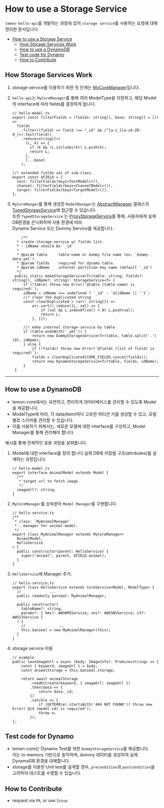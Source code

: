 # How to use a Storage Service

`lemon-hello-api`를 개발하는 과정에 있어 `storage service`를 사용하는 요령에 대해 정리한 문서입니다.

- [How to use a Storage Service](#how-to-use-a-storage-service)
  - [How Storage Services Work](#how-storage-services-work)
  - [How to use a DynamoDB](#how-to-use-a-dynamodb)
  - [Test code for Dynamo](#test-code-for-dynamo)
  - [How to Contribute](#how-to-contribute)

## How Storage Services Work

1. storage service를 이용하기 위한 첫 단계는 [MyCoreManager](https://github.com/lemoncloud-io/lemon-hello-api/blob/fdc328f5f0de8ee0ca63b89bd83ac81233702bf0/src/service/hello-service.ts#L837)입니다.

2. `hello-api`는 `MyCoreManager`를 통해 여러 ModelType을 지원하고, 해당 Model의 interface에 따라 fields를 결정하게 됩니다.

   ```tsx
   // hello-model.ts
   export const filterFields = (fields: string[], base: string[] = []) =>
     fields
       .filter((field) => field !== "_id" && /^[a-z_][a-zA-Z0-9_]+/.test(field))
       .reduce<string[]>(
         (L, k) => {
           if (k && !L.includes(k)) L.push(k);
           return L;
         },
         [...base]
       );

   //! extended fields set of sub-class.
   export const $FIELD = {
     test: filterFields(keys<TestModel>()),
     channel: filterFields(keys<ChannelModel>()),
     target: filterFields(keys<TargetModel>()),
   };
   ```

3. `MyCoreManger`를 통해 생성한 `ModelManager`는 [AbstractManager](https://github.com/lemoncloud-io/lemon-core/blob/927eb466e671bad0020a8f22f336730ce1bfbdf9/src/cores/storage/model-manager.ts#L23) 클래스의 [TypedStorageService](https://github.com/lemoncloud-io/lemon-core/blob/927eb466e671bad0020a8f22f336730ce1bfbdf9/src/cores/storage/proxy-storage-service.ts#L699-L866)에 접근할 수 있습니다.</br>
   또한 `TypedStorageService` 는 [ProxyStorageService](https://github.com/lemoncloud-io/lemon-core/blob/927eb466e671bad0020a8f22f336730ce1bfbdf9/src/cores/storage/proxy-storage-service.ts#L291-L692)를 통해, 사용자에게 실제 DB환경을 은닉화하며 사용 환경에 따라</br>
   Dynamo Service 또는 Dummy Service를 제공합니다.</br>

   ```tsx
       /**
     * create storage-service w/ fields list.
     * - idName should be `_id`
     *
     * @param table     table-name or dummy file name (ex: `dummy-data.yml`).
     * @param fields    required for dynamo table.
     * @param idName    internal partition-key name (default '_id')
     */
    public static makeStorageService<T>(table: string, fields?: string[], idName?: string): StorageService<T> {
        if (!table) throw new Error(`@table (table-name) is required!`);
        idName = idName === undefined ? '_id' : `${idName || ''}`;
        //! clear the duplicated string
        const clearDuplicated = (arr: string[]) =>
            arr.sort().reduce((L, val) => {
                if (val && L.indexOf(val) < 0) L.push(val);
                return L;
            }, []);

        //! make internal storage-service by table
        if (table.endsWith('.yml')) {
            return new DummyStorageService<T>(table, table.split('.')[0], idName);
        } else {
            if (!fields) throw new Error(`@fields (list of field) is required!`);
            fields = clearDuplicated(CORE_FIELDS.concat(fields));
            return new DynamoStorageService<T>(table, fields, idName);
        }
    }
   ```

---

## How to use a DynamoDB

- lemon-core에서는 유연하고, 편리하게 데이터베이스를 관리할 수 있도록 Model을 제공합니다.
- ModelType에 따라, 각 data(item)마다 고유한 파티션 키를 생성할 수 있고, 모델 별로 스키마를 관리할 수 있습니다.
- 이를 사용하기 위해서는, 새로운 모델에 대한 interface를 구성하고, Model Manager를 통해 관리해야 합니다.

예시를 통해 전체적인 응용 과정을 살펴봅니다.

1. Model에 대한 interface를 정의 합니다.실제 DB에 저장될 구조(attributes)를 설계하는 과정입니다.
   ```tsx
   // hello-model.ts
   export interface AnimalModel extends Model {
     /**
      * target url to fetch image
      */
     imageUrl?: string;
   }
   ```
2. `MyCoreManager`를 상속받아 `Model Manager`를 구현합니다.
   ```tsx
   // hello-service.ts
   /**
    * class: `MyAnimalManager`
    * - manager for animal-model.
    */
   export class MyAnimalManager extends MyCoreManager<
     AnimalModel,
     HelloService
   > {
     public constructor(parent: HelloService) {
       super("animal", parent, $FIELD.animal);
     }
   }
   ```
3. `HelloService`에 Manager 추가.

   ```tsx
   // hello-service.ts
   export class HelloService extends CoreService<Model, ModelType> {
     //				...
     public readonly $animal: MyAnimalManager;

     public constructor(
       tableName?: string,
       params?: { kms?: AWSKMSService; sns?: AWSSNSService; s3?: AWSS3Service }
     ) {
       //				...
       this.$animal = new MyAnimalManager(this);
     }
   }
   ```

4. storage service 이용

   ```tsx
   // example
   public saveImageUrl = async (body: ImageInfo): Promise<string> => {
       const { keyword, imageUrl } = body;
       const animalStorage = this.$animal.storage;

       return await animalStorage
           .readOrCreate(keyword, { imageUrl: imageUrl })
           .then(data => {
               return data._id;
           })
           .catch(e => {
               if (GETERR(e).startsWith('404 NOT FOUND')) throw new Error(`@id (model-id) is required`);
               throw e;
           });
   };
   ```

## Test code for Dynamo

- lemon-core는 Dynamo Test를 위한 `DummyStorageService`를 제공합니다.</br>
  이는 in-memory 기반으로 동작하며, dummy 데이터를 생성하여 실제 DynamoDB 환경을 대체합니다.
- storage를 이용한 Unit test를 설계할 경우, `precondition`과 `postcondition`을 고려하여 테스트를 수행할 수 있습니다.

## How to Contribute

- request via `PR`, or use `Issue`.
